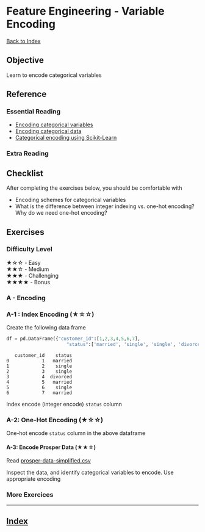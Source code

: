 # Feature Engineering - Variable Encoding

[Back to Index](../README.md)

## Objective

Learn to encode categorical variables

## Reference

### Essential Reading

* [Encoding categorical variables](https://heartbeat.fritz.ai/hands-on-with-feature-engineering-techniques-encoding-categorical-variables-be4bc0715394)
* [Encoding categorical data](https://towardsdatascience.com/understanding-feature-engineering-part-2-categorical-data-f54324193e63)
* [Categorical encoding using Scikit-Learn](https://towardsdatascience.com/categorical-encoding-using-label-encoding-and-one-hot-encoder-911ef77fb5bd)

### Extra Reading


## Checklist

After completing the exercises below, you should be comfortable with

* Encoding schemes for categorical variables
* What is the difference between integer indexing vs. one-hot encoding?  Why do we need one-hot encoding?

## Exercises

### Difficulty Level

★☆☆  - Easy  
★★☆  - Medium  
★★★  - Challenging  
★★★★ - Bonus

### A - Encoding

### A-1 : Index Encoding (★☆☆)

Create the following data frame

```python
df = pd.DataFrame({"customer_id":[1,2,3,4,5,6,7], 
                      "status":['married', 'single', 'single', 'divorced', 'married' ,'single', 'married' ]})
```

```text
   customer_id    status
0            1   married
1            2    single
2            3    single
3            4  divorced
4            5   married
5            6    single
6            7   married
```

Index encode (integer encode) `status` column

### A-2: One-Hot Encoding (★☆☆)

One-hot encode `status` column in the above dataframe

#### A-3: Encode Prosper Data (★★☆)

Read [prosper-data-simplified.csv](https://s3.amazonaws.com/elephantscale-public/data/prosper-loan/prosper-loan-data-simplified.csv)

Inspect the data, and identify categorical variables to encode.  Use appropriate encoding

### More Exercices

---

## [Index](../README.md)
